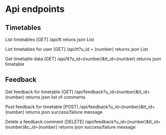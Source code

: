 # Api endpoints

## Timetables
List timetables
[GET] /api/tt
retuns json List

List timetables for  user
[GET] /api/tt?u_id = (number)
returns json List

Get timetable data
[GET] /api/tt?u_id=(number)&tt_id=(number)
returns json timetable

## Feedback
Get feedback for timetable
[GET] /api/feedback?u_id=(number)&tt_id=(number)
returns json list of comments


Post feedback for timetable
[POST] /api/feedback?u_id=(number)&tt_id=(number)
returns json success/failure message

Delete a feedback comment
[DELETE] /api/feedback?u_id=(number)&tt_id=(number)&c_id=(number)
returns json success/failure message